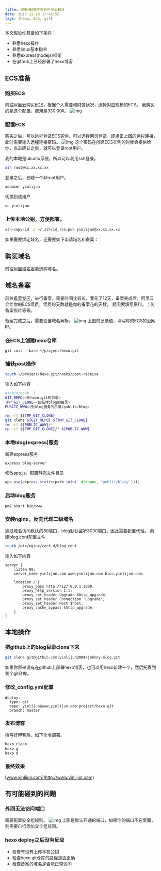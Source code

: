 ```yaml
---
title: 部署HEXO博客到阿里云ECS
date: 2017-12-18 17:46:56
tags: [hexo, ECS, git]
---
```


本文假设你具备如下条件：
- 熟悉hexo操作
- 熟悉linux基本指令
- 熟悉express(nodejs)框架
- 在github上已经部署了hexo博客

## ECS准备
### 购买ECS
前往阿里云购买[ECS](https://ecs-buy.aliyun.com)，根据个人需要和财务状况，选择对应规模的ECS。
我购买的是这个配置，费用是330.00¥。
![img](https://picabstract-preview-ftn.weiyun.com:8443/ftn_pic_abs_v2/a6b1134939a35cdf34dab8f9d564c777b7aafbb5518fae80c8450e0ba8d5280bf07d7e677b3b3c2028e2f7a5c778e5a8?pictype=scale&from=30113&version=2.0.0.2&uin=474724984&fname=1GE9BH_P%29%600QGAZLQY6E%7D0G.png&size=1024)

### 配置ECS
购买之后，可以远程登录ECS实例，可以选择网页登录，即点击上图的远程连接，此时需要输入远程连接密码。
![img](https://picabstract-preview-ftn.weiyun.com:8443/ftn_pic_abs_v2/8f23cd09eff9be82c51f1dcbe340257766d02aae3ea6c33a920a3fbdf917426660d0df1eecce1e99548aa7aafad45df3?pictype=scale&from=30113&version=2.0.0.2&uin=474724984&fname=2RK%5D3A%28ZCW9N7%7DRB801Q92V.png&size=1024)
这个密码在创建ECS实例的时候会提供给你，点击确认之后，就可以登录root用户。

我的本地是ubuntu系统，所以可以利用ssh登录。
``` bash
ssh root@xx.xx.xx.xx
```
登录之后，创建一个非root用户。
``` bash
adduser yinlijun
```
切换到该用户
``` bash
su yinlijun
```
### 上传本地公钥，方便部署。
``` bash
ssh-copy-id -i ~/.ssh/id_rsa.pub yinlijun@xx.xx.xx.xx
```

如果需要绑定域名，还需要如下申请域名和备案：

## 购买域名
前往[阿里域名服务](https://wanwang.aliyun.com/domain)选购域名。

## 域名备案
前往[备案专区](https://beian.aliyun.com/)，进行备案，需要时间比较长，我花了12天，备案完成后，阿里云会给你的ECS续费，续费的天数就是你的备案花的天数。
期间要填写资料，上传备案照片等等。

备案完成之后，需要设置域名解析。
![img](https://picabstract-preview-ftn.weiyun.com:8443/ftn_pic_abs_v2/02ad73354fe97dd378b486349444aeebd3f5fc81ebe1853b1773f70416c90e7878a24b24afa25c27f122c679c20d523b?pictype=scale&from=30113&version=2.0.0.2&uin=474724984&fname=AJTAI%40%601%7DB3GU6Q%60ZWZO%24Z3.png&size=1024)
上图的记录值，填写你的ECS的公网IP。

### 在ECS上创建hexo仓库
````
git init --bare ~/project/hexo.git
````

### 捕获post操作

``` bash
touch ~/project/hexo.git/hooks/post-receive
```

输入如下内容

``` bash
#!/bin/bash -l
GIT_REPO=<到hexo.git的目录>
TMP_GIT_CLONE=<到临时blog的目录>
PUBLIC_WWW=<到blog服务的目录/public/blog>

rm -rf ${TMP_GIT_CLONE}
git clone ${GIT_REPO} ${TMP_GIT_CLONE}
rm -rf ${PUBLIC_WWW}/*
cp -rf ${TMP_GIT_CLONE}/* ${PUBLIC_WWW} 
```

### 本地blog(express)服务
新建express服务
``` bash
express blog-server
```

修改app.js，配置静态文件目录
``` javascript
app.use(express.static(path.join(__dirname, 'public/blog/')));
```
### 启动blog服务
``` bash
pm2 start bin/www
```
### 安装nginx，反向代理二级域名
通过域名访问默认的80端口，blog默认监听3000端口，因此需要配置代理。
创建blog.conf配置文件
``` bash
touch /etc/nginx/conf.d/blog.conf
```
输入如下内容
``` 
server {
    listen 80;
    server_name yinlijun.com www.yinlijun.com bloc.yinlijun.com;

    location / {
        proxy_pass http://127.0.0.1:3000;
        proxy_http_version 1.1;
        proxy_set_header Upgrade $http_upgrade;
        proxy_set_header Connection 'upgrade';
        proxy_set_header Host $host;
        proxy_cache_bypass $http_upgrade;
    }
}
```

## 本地操作

### 把github上的blog目录clone下来
``` bash
git clone git@github.com:yinlijun2004/johnny-blog.git
```
如果你原来没有在github上部署hexo博客，也可以用hexo新建一个，然后托管到某个git仓库。

### 修改_config.yml配置
```
deploy:
  type: git
  repo: yinlijun@www.yinlijun.com:project/hexo.git
  branch: master
```

### 发布博客
撰写好博客后，如下命令部署。
``` bash
hexo clean
hexo g
hexo d
```

### 最终效果
[www.yinlijun.com](http://www.yinlijun.com)

## 有可能碰到的问题

### 外网无法访问端口
需要配置安全组规则。
![img](https://picabstract-preview-ftn.weiyun.com:8443/ftn_pic_abs_v2/87f1aead6dd1582f56cae6e0179540db4090e83c7f3636e20bd26f24faf1bb04340403773fc999742081809ea9168224?pictype=scale&from=30113&version=2.0.0.2&uin=474724984&fname=3VAK%25~%7DO0ZZZXL9M%60%2963UF7.png&size=1024)
上图是默认开通的端口，如果你的端口不在里面，则需要自行添加安全组规则。

### hexo deploy之后没有反应
- 检查有没有上传本机公钥
- 检查hexo.git仓库的路径是否正确
- 检查备案的域名是否能正常访问




